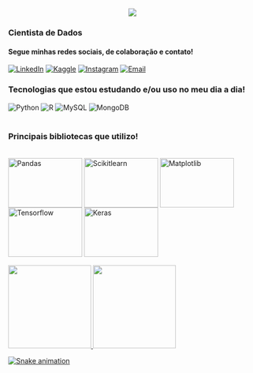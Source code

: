 <h1 align="center">
    <img src="https://readme-typing-svg.herokuapp.com/?font=Righteous&size=35&center=true&vCenter=true&width=500&height=70&duration=4000&lines=Olá!+🧑🏽‍💻;+Sou+Renan+de+F.+Gonçalves!;" />
</h1>
<h3>Cientista de Dados</h3>

#### Segue minhas redes sociais, de colaboração e contato!

[![LinkedIn](https://img.shields.io/badge/LinkedIn-0077B5?style=for-the-badge&logo=linkedin&logoColor=white)](https://www.linkedin.com/in/renandefgoncalves/)
[![Kaggle](https://img.shields.io/badge/Kaggle-20BEFF?style=for-the-badge&logo=Kaggle&logoColor=white)](https://www.kaggle.com/renandefgoncalves)
[![Instagram](https://img.shields.io/badge/Instagram-E4405F?style=for-the-badge&logo=instagram&logoColor=white)](https://www.instagram.com/renandefgoncalves)
[![Email](https://img.shields.io/badge/Gmail-D14836?style=for-the-badge&logo=gmail&logoColor=white)](mailto:renandefgoncalves.g@gmail.com)

### Tecnologias que estou estudando e/ou uso no meu dia a dia!
<div style="display: inline_block">
    <img align="center" alt="Python" src="https://img.shields.io/badge/Python-3776AB?style=for-the-badge"/>
    <img align="center" alt="R" src="https://img.shields.io/badge/R-276DC3?style=for-the-badge"/>
    <img align="center" alt="MySQL" src="https://img.shields.io/badge/MySQL-00718B?style=for-the-badge"/>
    <img align="center" alt="MongoDB" src="https://img.shields.io/badge/MongoDB-4EA94B?style=for-the-badge"/>    
    <!--<img align="center" alt="Neo4j" src="https://img.shields.io/badge/Neo4j-018bff?style=for-the-badge&logo=neo4j&logoColor=white"/><br/><br/>-->
    <!--<img align="center" alt="AWS" src="https://img.shields.io/badge/Amazon_AWS-FFA500?style=for-the-badge"/>-->
    <!--<img align="center" alt="Excel" src="https://img.shields.io/badge/Microsoft_Excel-217346?style=for-the-badge&logo=microsoft-excel&logoColor=white"/>-->
    <!--<img align="center" alt="Power BI" src="https://img.shields.io/badge/Power_BI-yellow?style=for-the-badge&logo=microsoft-power_bi&logoColor=white"/>-->
    <!--<img align="center" alt="Tableau" src="https://img.shields.io/badge/Tableau-E97627?style=for-the-badge&logo=Tableau&logoColor=white">-->
    <!--<img align="center" alt="Kibana" src="https://img.shields.io/badge/Kibana-005571?style=for-the-badge&logo=Kibana&logoColor=white">-->
</div><br>

### Principais bibliotecas que utilizo!
<div style="display: inline_block"><br>
  <img align="center" alt="Pandas" height="100" width="150" src="https://cdn.jsdelivr.net/gh/devicons/devicon@latest/icons/pandas/pandas-original-wordmark.svg"/>
  <img align="center" alt="Scikitlearn" height="100" width="150" src="https://cdn.jsdelivr.net/gh/devicons/devicon@latest/icons/scikitlearn/scikitlearn-original.svg"/>
  <img align="center" alt="Matplotlib" height="100" width="150" src="https://cdn.jsdelivr.net/gh/devicons/devicon@latest/icons/matplotlib/matplotlib-original-wordmark.svg" />
  <img align="center" alt="Tensorflow" height="100" width="150" src="https://cdn.jsdelivr.net/gh/devicons/devicon@latest/icons/tensorflow/tensorflow-original-wordmark.svg"/>         
  <img align="center" alt="Keras" height="100" width="150" src="https://cdn.jsdelivr.net/gh/devicons/devicon@latest/icons/keras/keras-original-wordmark.svg" />
                    
</div><br>

<div>
    <a href="https://github.com/renandefgoncalves">
    <img src="https://github-readme-stats.vercel.app/api/top-langs/?username=renandefgoncalves&size_weight=0.5&count_weight=0.5&theme=dracula" style="height:12em;">
    <img src="https://github-readme-stats.vercel.app/api?username=renandefgoncalves&show_icons=true&theme=dracula" style="height:12em;">
</div>

![Snake animation](https://github.com/renandefgoncalves/renandefgoncalves/blob/output/github-contribuition-grid-snake.svg)



